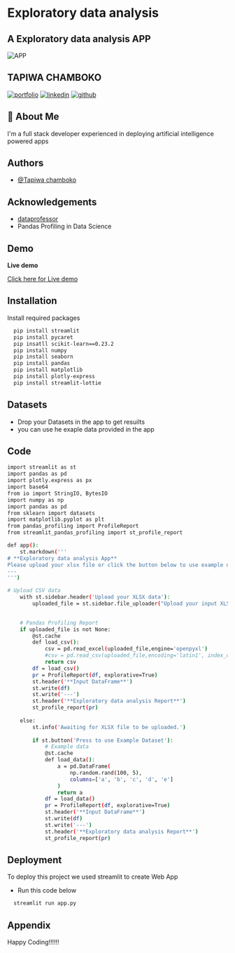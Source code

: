 
# Exploratory data analysis

##  A Exploratory data analysis APP


![APP](https://drive.google.com/uc?id=1SzH7pfIoEYtAzHe4Zhkl4ne1YZWPA6ah&export=download)


## TAPIWA CHAMBOKO
[![portfolio](https://img.shields.io/badge/my_portfolio-000?style=for-the-badge&logo=ko-fi&logoColor=white)](https://katherinempeterson.com/)
[![linkedin](https://img.shields.io/badge/linkedin-0A66C2?style=for-the-badge&logo=linkedin&logoColor=white)](https://www.linkedin.com/in/tapiwa-chamboko-327270208/)
[![github](https://img.shields.io/badge/github-1DA1F2?style=for-the-badge&logo=githubr&logoColor=white)](https://github.com/tapiwachamb)


## 🚀 About Me
I'm a full stack developer experienced in deploying artificial intelligence powered apps


## Authors

- [@Tapiwa chamboko](https://github.com/tapiwachamb)


## Acknowledgements

 - [dataprofessor](https://github.com/dataprofessor)
 - Pandas Profiling in Data Science
 


## Demo

**Live demo**

[Click here for Live demo](https://share.streamlit.io/tapiwachamb/eda/main/app.py)
## Installation

Install required packages 

```bash
  pip install streamlit
  pip install pycaret
  pip insatll scikit-learn==0.23.2
  pip install numpy
  pip install seaborn 
  pip install pandas
  pip install matplotlib
  pip install plotly-express
  pip install streamlit-lottie
```
    
## Datasets
- Drop your Datasets in the app to get resuilts
- you can use he exaple data provided in the app
## Code

```bash
import streamlit as st
import pandas as pd  
import plotly.express as px  
import base64  
from io import StringIO, BytesIO  
import numpy as np
import pandas as pd
from sklearn import datasets
import matplotlib.pyplot as plt
from pandas_profiling import ProfileReport
from streamlit_pandas_profiling import st_profile_report

def app():
    st.markdown('''
# **Exploratory data analysis App**
Please upload your xlsx file or click the button below to use example dataset
---
''')

# Upload CSV data
    with st.sidebar.header('Upload your XLSX data'):
        uploaded_file = st.sidebar.file_uploader("Upload your input XLSX file", type=["xlsx"])
       

    # Pandas Profiling Report
    if uploaded_file is not None:
        @st.cache
        def load_csv():
            csv = pd.read_excel(uploaded_file,engine='openpyxl')
            #csv = pd.read_csv(uploaded_file,encoding='latin1', index_col=None,usecols = "A,B,C,D,E,F,H,G,H,I,J")
            return csv
        df = load_csv()
        pr = ProfileReport(df, explorative=True)
        st.header('**Input DataFrame**')
        st.write(df)
        st.write('---')
        st.header('**Exploratory data analysis Report**')
        st_profile_report(pr)
        
    else:
        st.info('Awaiting for XLSX file to be uploaded.')
        
        if st.button('Press to use Example Dataset'):
            # Example data
            @st.cache
            def load_data():
                a = pd.DataFrame(
                    np.random.rand(100, 5),
                    columns=['a', 'b', 'c', 'd', 'e']
                )
                return a
            df = load_data()
            pr = ProfileReport(df, explorative=True)
            st.header('**Input DataFrame**')
            st.write(df)
            st.write('---')
            st.header('**Exploratory data analysis Report**')
            st_profile_report(pr)

```


## Deployment

To deploy this project we used streamlit to create Web App
- Run this code below

```bash
  streamlit run app.py 
```


## Appendix

Happy Coding!!!!!!


